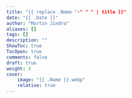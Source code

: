 ```yaml
---
title: "{{ replace .Name "-" " " | title }}"
date: "{{ .Date }}"
author: "Martin Jindra"
aliases: []
tags: []
description: ""
ShowToc: true
TocOpen: true
comments: false
draft: true
weight: 3
cover:
    image: "{{ .Name }}.webp"
    relative: true
---
```

